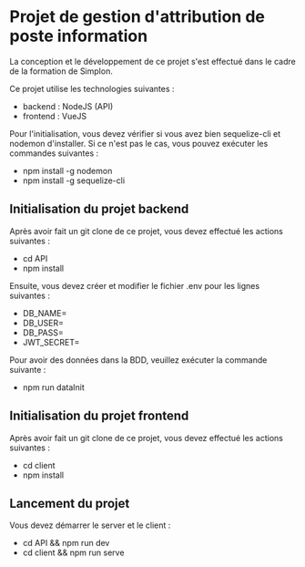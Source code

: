 # Projet de gestion d'attribution de poste information

La conception et le développement de ce projet s'est effectué dans le cadre de la formation de Simplon. 

Ce projet utilise les technologies suivantes :

- backend : NodeJS (API)
- frontend : VueJS

Pour l'initialisation, vous devez vérifier si vous avez bien sequelize-cli et nodemon d'installer. Si ce n'est pas le cas, vous pouvez exécuter les commandes suivantes :

- npm install -g nodemon
- npm install -g sequelize-cli

## Initialisation du projet backend

Après avoir fait un git clone de ce projet, vous devez effectué les actions suivantes : 

- cd API
- npm install

Ensuite, vous devez créer et modifier le fichier .env pour les lignes suivantes : 

- DB_NAME=
- DB_USER=
- DB_PASS=
- JWT_SECRET=

Pour avoir des données dans la BDD, veuillez exécuter la commande suivante :

- npm run dataInit

## Initialisation du projet frontend

Après avoir fait un git clone de ce projet, vous devez effectué les actions suivantes : 

- cd client
- npm install

## Lancement du projet 

Vous devez démarrer le server et le client : 

- cd API && npm run dev
- cd client && npm run serve